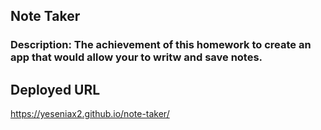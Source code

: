 ## Note Taker

### Description: The achievement of this homework to create an app that would allow your to writw and save notes.

## Deployed URL
 https://yeseniax2.github.io/note-taker/